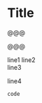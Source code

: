 # Title

@@@
<div x-data="{ message: 'I ❤️ Alpine' }" x-text="message"></div>
@@@

line1
line2  
line3

line4

```
code
```
